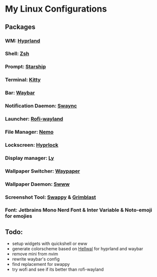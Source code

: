 # My Linux Configurations

## Packages
### **WM**: [Hyprland](https://github.com/hyprwm/Hyprland)  
### **Shell**: [Zsh](https://www.zsh.org/)  
### **Prompt**: [Starship](https://starship.rs)  
### **Terminal**: [Kitty](https://github.com/ohmyzsh/ohmyzsh)  
### **Bar**: [Waybar](https://github.com/Alexays/Waybar)  
### **Notification Daemon**: [Swaync](https://github.com/ErikReider/SwayNotificationCenter)  
### **Launcher**: [Rofi-wayland](https://github.com/in0ni/rofi-wayland)  
### **File Manager**: [Nemo](https://github.com/linuxmint/nemo)  
### **Lockscreen**: [Hyprlock](https://github.com/hyprwm/hyprlock)  
### **Display manager**: [Ly](https://github.com/fairyglade/ly)  
### **Wallpaper Switcher**: [Waypaper](https://github.com/anufrievroman/waypaper)  
### **Wallpaper Daemon**: [Swww](https://github.com/LGFae/swww)
### **Screenshot Tool**: [Swappy](https://github.com/jtheoof/swappy) & [Grimblast](https://github.com/hyprwm/contrib/tree/main/grimblast)
### **Font**: Jetbrains Mono Nerd Font & Inter Variable & Noto-emoji for emojies

## Todo:
- setup widgets with quickshell or eww
- generate colorscheme based on [Hellwal](https://github.com/danihek/hellwal) for hyprland and waybar
- remove mini from nvim
- rewrite waybar's config
- find replacement for swappy
- try wofi and see if its better than rofi-wayland
